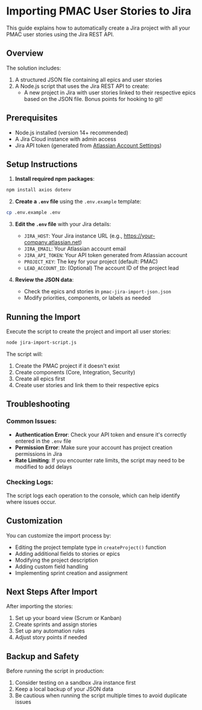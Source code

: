 # Importing PMAC User Stories to Jira

This guide explains how to automatically create a Jira project with all your PMAC user stories using the Jira REST API.

## Overview

The solution includes:

1. A structured JSON file containing all epics and user stories
2. A Node.js script that uses the Jira REST API to create:
   - A new project in Jira with user stories linked to their respective epics based on the JSON file.  Bonus points for hooking to git!

## Prerequisites

- Node.js installed (version 14+ recommended)
- A Jira Cloud instance with admin access
- Jira API token (generated from [Atlassian Account Settings](https://id.atlassian.com/manage-profile/security/api-tokens))

## Setup Instructions

1. **Install required npm packages**:

```bash
npm install axios dotenv
```

2. **Create a `.env` file** using the `.env.example` template:

```bash
cp .env.example .env
```

3. **Edit the `.env` file** with your Jira details:
   - `JIRA_HOST`: Your Jira instance URL (e.g., https://your-company.atlassian.net)
   - `JIRA_EMAIL`: Your Atlassian account email
   - `JIRA_API_TOKEN`: Your API token generated from Atlassian account
   - `PROJECT_KEY`: The key for your project (default: PMAC)
   - `LEAD_ACCOUNT_ID`: (Optional) The account ID of the project lead

4. **Review the JSON data**:
   - Check the epics and stories in `pmac-jira-import-json.json`
   - Modify priorities, components, or labels as needed

## Running the Import

Execute the script to create the project and import all user stories:

```bash
node jira-import-script.js
```

The script will:
1. Create the PMAC project if it doesn't exist
2. Create components (Core, Integration, Security)
3. Create all epics first
4. Create user stories and link them to their respective epics

## Troubleshooting

### Common Issues:

- **Authentication Error**: Check your API token and ensure it's correctly entered in the `.env` file
- **Permission Error**: Make sure your account has project creation permissions in Jira
- **Rate Limiting**: If you encounter rate limits, the script may need to be modified to add delays

### Checking Logs:
The script logs each operation to the console, which can help identify where issues occur.

## Customization

You can customize the import process by:

- Editing the project template type in `createProject()` function
- Adding additional fields to stories or epics
- Modifying the project description
- Adding custom field handling
- Implementing sprint creation and assignment

## Next Steps After Import

After importing the stories:

1. Set up your board view (Scrum or Kanban)
2. Create sprints and assign stories
3. Set up any automation rules
4. Adjust story points if needed

## Backup and Safety

Before running the script in production:
1. Consider testing on a sandbox Jira instance first
2. Keep a local backup of your JSON data
3. Be cautious when running the script multiple times to avoid duplicate issues
